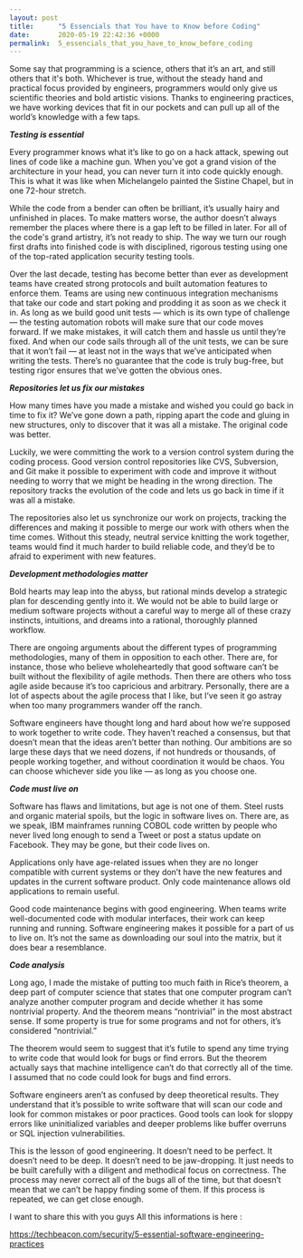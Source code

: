 ```yaml
---
layout: post
title:      "5 Essencials that You have to Know before Coding"
date:       2020-05-19 22:42:36 +0000
permalink:  5_essencials_that_you_have_to_know_before_coding
---
```



Some say that programming is a science, others that it’s an art, and still others that it's both. Whichever is true, without the steady hand and practical focus provided by engineers, programmers would only give us scientific theories and bold artistic visions. Thanks to engineering practices, we have working devices that fit in our pockets and can pull up all of the world’s knowledge with a few taps.

***Testing is essential***

Every programmer knows what it’s like to go on a hack attack, spewing out lines of code like a machine gun. When you’ve got a grand vision of the architecture in your head, you can never turn it into code quickly enough. This is what it was like when Michelangelo painted the Sistine Chapel, but in one 72-hour stretch. 

While the code from a bender can often be brilliant, it’s usually hairy and unfinished in places. To make matters worse, the author doesn’t always remember the places where there is a gap left to be filled in later. For all of the code's grand artistry, it’s not ready to ship. The way we turn our rough first drafts into finished code is with disciplined, rigorous testing using one of the top-rated application security testing tools. 

Over the last decade, testing has become better than ever as development teams have created strong protocols and built automation features to enforce them. Teams are using new continuous integration mechanisms that take our code and start poking and prodding it as soon as we check it in. As long as we build good unit tests — which is its own type of challenge — the testing automation robots will make sure that our code moves forward. If we make mistakes, it will catch them and hassle us until they’re fixed. And when our code sails through all of the unit tests, we can be sure that it won’t fail — at least not in the ways that we’ve anticipated when writing the tests. There’s no guarantee that the code is truly bug-free, but testing rigor ensures that we’ve gotten the obvious ones.  


***Repositories let us fix our mistakes***

How many times have you made a mistake and wished you could go back in time to fix it? We’ve gone down a path, ripping apart the code and gluing in new structures, only to discover that it was all a mistake. The original code was better. 

Luckily, we were committing the work to a version control system during the coding process. Good version control repositories like CVS, Subversion, and Git make it possible to experiment with code and improve it without needing to worry that we might be heading in the wrong direction. The repository tracks the evolution of the code and lets us go back in time if it was all a mistake.  

The repositories also let us synchronize our work on projects, tracking the differences and making it possible to merge our work with others when the time comes. Without this steady, neutral service knitting the work together, teams would find it much harder to build reliable code, and they’d be to afraid to experiment with new features.  

***Development methodologies matter***

Bold hearts may leap into the abyss, but rational minds develop a strategic plan for descending gently into it. We would not be able to build large or medium software projects without a careful way to merge all of these crazy instincts, intuitions, and dreams into a rational, thoroughly planned workflow.  

There are ongoing arguments about the different types of programming methodologies, many of them in opposition to each other. There are, for instance, those who believe wholeheartedly that good software can’t be built without the flexibility of agile methods. Then there are others who toss agile aside because it’s too capricious and arbitrary. Personally, there are a lot of aspects about the agile process that I like, but I’ve seen it go astray when too many programmers wander off the ranch. 

Software engineers have thought long and hard about how we’re supposed to work together to write code. They haven’t reached a consensus, but that doesn’t mean that the ideas aren’t better than nothing. Our ambitions are so large these days that we need dozens, if not hundreds or thousands, of people working together, and without coordination it would be chaos. You can choose whichever side you like — as long as you choose one. 

***Code must live on***

Software has flaws and limitations, but age is not one of them. Steel rusts and organic material spoils, but the logic in software lives on. There are, as we speak, IBM mainframes running COBOL code written by people who never lived long enough to send a Tweet or post a status update on Facebook. They may be gone, but their code lives on.

Applications only have age-related issues when they are no longer compatible with current systems or they don’t have the new features and updates in the current software product. Only code maintenance allows old applications to remain useful.

Good code maintenance begins with good engineering. When teams write well-documented code with modular interfaces, their work can keep running and running. Software engineering makes it possible for a part of us to live on. It’s not the same as downloading our soul into the matrix, but it does bear a resemblance.

***Code analysis*** 

Long ago, I made the mistake of putting too much faith in Rice’s theorem, a deep part of computer science that states that one computer program can’t analyze another computer program and decide whether it has some nontrivial property. And the theorem means “nontrivial” in the most abstract sense. If some property is true for some programs and not for others, it’s considered “nontrivial.”

The theorem would seem to suggest that it’s futile to spend any time trying to write code that would look for bugs or find errors. But the theorem actually says that machine intelligence can’t do that correctly all of the time. I assumed that no code could look for bugs and find errors.

Software engineers aren’t as confused by deep theoretical results. They understand that it’s possible to write software that will scan our code and look for common mistakes or poor practices. Good tools can look for sloppy errors like uninitialized variables and deeper problems like buffer overruns or SQL injection vulnerabilities.  

This is the lesson of good engineering. It doesn’t need to be perfect. It doesn’t need to be deep. It doesn’t need to be jaw-dropping. It just needs to be built carefully with a diligent and methodical focus on correctness. The process may never correct all of the bugs all of the time, but that doesn’t mean that we can’t be happy finding some of them. If this process is repeated, we can get close enough.


I want to share this with you guys
All this informations is here :

https://techbeacon.com/security/5-essential-software-engineering-practices

